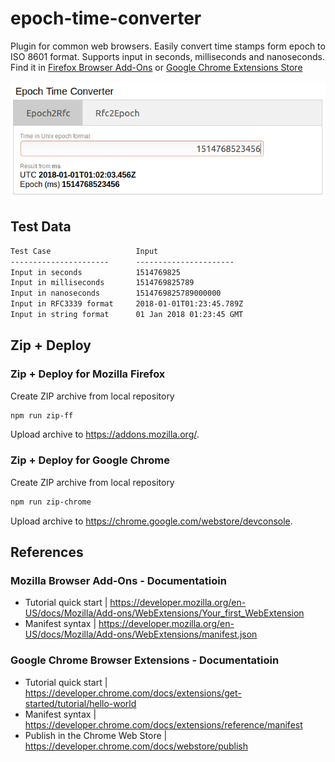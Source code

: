 # epoch-time-converter

Plugin for common web browsers. Easily convert time stamps form epoch to ISO 8601 format. Supports input in seconds, milliseconds and nanoseconds. Find it in [Firefox Browser Add-Ons](https://addons.mozilla.org/en-US/firefox/addon/epoch-time-converter/) or [Google Chrome Extensions Store](https://toodo)

![Preview](doc/preview.png)

## Test Data

```txt
Test Case                   Input
----------------------      ----------------------
Input in seconds            1514769825
Input in milliseconds       1514769825789
Input in nanoseconds        1514769825789000000
Input in RFC3339 format     2018-01-01T01:23:45.789Z
Input in string format      01 Jan 2018 01:23:45 GMT
```

## Zip + Deploy

### Zip + Deploy for Mozilla Firefox

Create ZIP archive from local repository

```sh
npm run zip-ff
```

Upload archive to <https://addons.mozilla.org/>.

### Zip + Deploy for Google Chrome

Create ZIP archive from local repository

```sh
npm run zip-chrome
```

Upload archive to <https://chrome.google.com/webstore/devconsole>.

## References

### Mozilla Browser Add-Ons - Documentatioin

- Tutorial quick start | <https://developer.mozilla.org/en-US/docs/Mozilla/Add-ons/WebExtensions/Your_first_WebExtension>
- Manifest syntax | <https://developer.mozilla.org/en-US/docs/Mozilla/Add-ons/WebExtensions/manifest.json>

### Google Chrome Browser Extensions - Documentatioin

- Tutorial quick start | <https://developer.chrome.com/docs/extensions/get-started/tutorial/hello-world>
- Manifest syntax | <https://developer.chrome.com/docs/extensions/reference/manifest>
- Publish in the Chrome Web Store | <https://developer.chrome.com/docs/webstore/publish>
